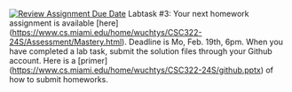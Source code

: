 [![Review Assignment Due Date](https://classroom.github.com/assets/deadline-readme-button-24ddc0f5d75046c5622901739e7c5dd533143b0c8e959d652212380cedb1ea36.svg)](https://classroom.github.com/a/o_IZNTE3)
Labtask #3: Your next homework assignment is available [here] (https://www.cs.miami.edu/home/wuchtys/CSC322-24S/Assessment/Mastery.html). Deadline is Mo, Feb. 19th, 6pm. When you have completed a lab task, submit the solution files through your Github account. Here is a [primer] (https://www.cs.miami.edu/home/wuchtys/CSC322-24S/github.pptx) of how to submit homeworks.
